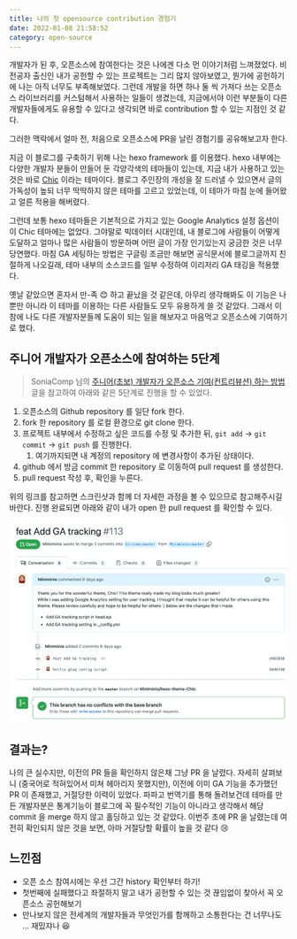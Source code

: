 ```yaml
---
title: 나의 첫 opensource contribution 경험기
date: 2022-01-08 21:58:52
category: open-source
---
```


개발자가 된 후, 오픈소스에 참여한다는 것은 나에겐 다소 먼 이야기처럼 느껴졌었다. 비전공자 출신인 내가 공헌할 수 있는 프로젝트는 그리 많지 않아보였고, 뭔가에 공헌하기에 나는 아직 너무도 부족해보였다. 그런데 개발을 하면 하나 둘 씩 가져다 쓰는 오픈소스 라이브러리를 커스텀해서 사용하는 일들이 생겼는데, 지금에서야 이런 부분들이 다른 개발자들에게도 유용할 수 있다고 생각되면 바로 contribution 할 수 있는 지점인 것 같다. 

그러한 맥락에서 얼마 전, 처음으로 오픈소스에 PR을 날린 경험기를 공유해보고자 한다. 

지금 이 블로그를 구축하기 위해 나는 hexo framework 를 이용했다. hexo 내부에는 다양한 개발자 분들이 만들어 둔 각양각색의 테마들이 있는데, 지금 내가 사용하고 있는 것은 바로 [Chic](https://github.com/Siricee/hexo-theme-Chic) 이라는 테마이다. 블로그 주인장의 개성을 잘 드러낼 수 있으면서 글의 가독성이 높되 너무 딱딱하지 않은 테마를 고르고 있었는데, 이 테마가 마침 눈에 들어왔고 얼른 적용을 해버렸다.

그런데 보통 hexo 테마들은 기본적으로 가지고 있는 Google Analytics 설정 옵션이 이 Chic 테마에는 없었다. 그야말로 빅데이터 시대인데, 내 블로그에 사람들이 어떻게 도달하고 얼마나 많은 사람들이 방문하며 어떤 글이 가장 인기있는지 궁금한 것은 너무 당연했다. 마침 GA 세팅하는 방법은 구글링 조금만 해보면 공식문서에 블로그글까지 친절하게 나오길래, 테마 내부의 소스코드를 일부 수정하여 이리저리 GA 태깅을 적용했다. 

옛날 같았으면 혼자서 만-족 😊 하고 끝났을 것 같은데, 아무리 생각해봐도 이 기능은 나뿐만 아니라 이 테마를 이용하는 다른 사람들도 모두 유용하게 쓸 것 같았다. 그래서 이참에 나도 다른 개발자분들께 도움이 되는 일을 해보자고 마음먹고 오픈소스에 기여하기로 했다. 

## 주니어 개발자가 오픈소스에 참여하는 5단계
> SoniaComp 님의 [주니어(초보) 개발자가 오픈소스 기여(컨트리뷰션) 하는 방법](https://soniacomp.medium.com/%EC%A3%BC%EB%8B%88%EC%96%B4-%EA%B0%9C%EB%B0%9C%EC%9E%90%EA%B0%80-%EC%98%A4%ED%94%88%EC%86%8C%EC%8A%A4-%EC%BB%A8%ED%8A%B8%EB%A6%AC%EB%B7%B0%EC%85%98-%ED%95%98%EB%8A%94-%EB%B0%A9%EB%B2%95-117e99540e2d) 글을 참고하여 아래와 같은 5단계로 진행을 할 수 있었다. 

1. 오픈소스의 Github repository 를 일단 fork 한다. 
2. fork 한 repository 를 로컬 환경으로 git clone 한다. 
3. 프로젝트 내부에서 수정하고 싶은 코드를 수정 및 추가한 뒤, `git add` -> `git commit` -> `git push` 를 진행한다. 
   1. 여기까지되면 내 계정의 repository 에 변경사항이 추가된 상태이다. 
4. github 에서 방금 commit 한 repository 로 이동하여 pull request 를 생성한다. 
5. pull request 작성 후, 확인을 누른다. 

위의 링크를 참고하면 스크린샷과 함께 더 자세한 과정을 볼 수 있으므로 참고해주시길 바란다. 진행 완료되면 아래와 같이 내가 open 한 pull request 를 확인할 수 있다. 

![opensource-hexo-ga](/.gitbook/assets/opensource-hexo-1641648064044.png)

## 결과는?
나의 큰 실수지만, 이전의 PR 들을 확인하지 않은채 그냥 PR 을 날렸다. 자세히 살펴보니 (중국어로 적혀있어서 미쳐 헤아리지 못했지만), 이전에 이미 GA 기능을 추가했던 PR 이 존재했고, 거절당한 이력이 있었다. 파파고 번역기를 통해 돌려보건데 테마를 만든 개발자분은 통계기능이 블로그에 꼭 필수적인 기능이 아니라고 생각해서 해당 commit 을 merge 하지 않고 홀딩하고 있는 것 같았다. 이번주 초에 PR 을 날렸는데 여전히 확인되지 않은 것을 보면, 아마 거절당할 확률이 높을 것 같다 😢

## 느낀점
- 오픈 소스 참여시에는 우선 그간 history 확인부터 하기!
- 첫번째에 실패했다고 좌절하지 말고 내가 공헌할 수 있는 것 끊임없이 찾아서 꼭 오픈소스 공헌해보기
- 만나보지 않은 전세계의 개발자들과 무엇인가를 함께하고 소통한다는 건 너무나도 ... 재밌쟈나 😆
